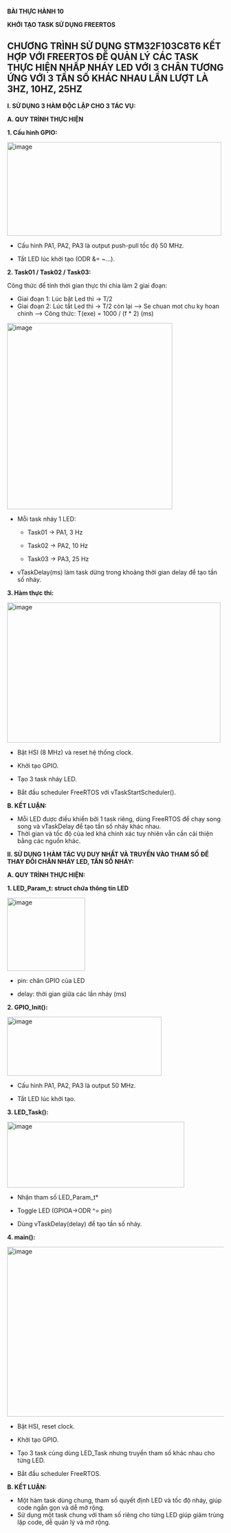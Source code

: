 **BÀI THỰC HÀNH 10**

**KHỞI TẠO TASK SỬ DỤNG FREERTOS**

**CHƯƠNG TRÌNH SỬ DỤNG STM32F103C8T6 KẾT HỢP VỚI FREERTOS ĐỂ QUẢN LÝ CÁC TASK THỰC HIỆN NHẤP NHÁY LED VỚI 3 CHÂN TƯƠNG ỨNG VỚI 3 TẦN SỐ KHÁC NHAU LẦN LƯỢT LÀ 3HZ, 10HZ, 25HZ**
---
**I. SỬ DỤNG 3 HÀM ĐỘC LẬP CHO 3 TÁC VỤ:**

**A. QUY TRÌNH THỰC HIỆN**

**1. Cấu hình GPIO:**

<img width="498" height="218" alt="image" src="https://github.com/user-attachments/assets/4a03d873-e79f-4652-b1a2-85b702a590dd" />

- Cấu hình PA1, PA2, PA3 là output push-pull tốc độ 50 MHz.

- Tắt LED lúc khởi tạo (ODR &= ~...).

**2. Task01 / Task02 / Task03:**

Công thức để tính thời gian thực thi chia làm 2 giai đoạn:
- Giai đoạn 1: Lúc bật Led thì -> T/2
- Giai đoạn 2: Lúc tắt Led thì -> T/2 còn lại
  --> Se chuan mot chu ky hoan chinh
  --> Công thức: T(exe) = 1000 / (f * 2) (ms)

<img width="384" height="433" alt="image" src="https://github.com/user-attachments/assets/75e9d8c4-eb85-4afa-a3ac-63b3114adb5d" />

- Mỗi task nháy 1 LED:

  - Task01 → PA1, 3 Hz

  - Task02 → PA2, 10 Hz

  - Task03 → PA3, 25 Hz

- vTaskDelay(ms) làm task dừng trong khoảng thời gian delay để tạo tần số nháy.

**3. Hàm thực thi:**

<img width="496" height="326" alt="image" src="https://github.com/user-attachments/assets/dc394ee1-1fbf-4ffb-8fc6-70ad919d05b0" />

- Bật HSI (8 MHz) và reset hệ thống clock.

- Khởi tạo GPIO.

- Tạo 3 task nháy LED.

- Bắt đầu scheduler FreeRTOS với vTaskStartScheduler().

**B. KẾT LUẬN:**
- Mỗi LED được điều khiển bởi 1 task riêng, dùng FreeRTOS để chạy song song và vTaskDelay để tạo tần số nháy khác nhau.
- Thời gian và tốc độ của led khá chính xác tuy nhiên vẫn cần cải thiện bằng các nguồn khác.

**II. SỬ DỤNG 1 HÀM TÁC VỤ DUY NHẤT VÀ TRUYỀN VÀO THAM SỐ ĐỂ THAY ĐỔI CHÂN NHÁY LED, TẦN SỐ NHÁY:**

**A. QUY TRÌNH THỰC HIỆN:**

**1. LED_Param_t: struct chứa thông tin LED**

<img width="181" height="170" alt="image" src="https://github.com/user-attachments/assets/e8ec7e98-1cf6-4164-bcf4-b5d639d7897e" />

- pin: chân GPIO của LED

- delay: thời gian giữa các lần nháy (ms)

**2. GPIO_Init():**

<img width="359" height="137" alt="image" src="https://github.com/user-attachments/assets/6d4b2348-5ab2-4b3a-bdc2-6ace959d3770" />

- Cấu hình PA1, PA2, PA3 là output 50 MHz.

- Tắt LED lúc khởi tạo.

**3. LED_Task():**

<img width="412" height="153" alt="image" src="https://github.com/user-attachments/assets/ceb4aea8-f471-4a94-bd02-cc385d7497bc" />

- Nhận tham số LED_Param_t*

- Toggle LED (GPIOA->ODR ^= pin)

- Dùng vTaskDelay(delay) để tạo tần số nháy.

**4. main():**

<img width="605" height="395" alt="image" src="https://github.com/user-attachments/assets/65992f41-06c8-4c9f-af0c-13300343f5d1" />

- Bật HSI, reset clock.

- Khởi tạo GPIO.

- Tạo 3 task cùng dùng LED_Task nhưng truyền tham số khác nhau cho từng LED.

- Bắt đầu scheduler FreeRTOS.

**B. KẾT LUẬN:**
- Một hàm task dùng chung, tham số quyết định LED và tốc độ nháy, giúp code ngắn gọn và dễ mở rộng.
- Sử dụng một task chung với tham số riêng cho từng LED giúp giảm trùng lặp code, dễ quản lý và mở rộng.
